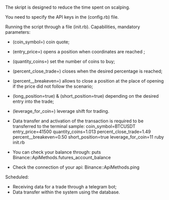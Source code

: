 The skript is designed to reduce the time spent on scalping.

You need to specify the API keys in the (config.rb) file.

Running the script through a file (init.rb).
Capabilities, mandatory parameters:
- (coin_symbol=) coin quote;
- (entry_price=) opens a position when coordinates are reached ;
- (quantity_coins=) set the number of coins to buy;
- (percent_close_trade=) closes when the desired percentage is reached;
- (percent__breakeven=) allows to close a position at the place of opening if the price did not follow the scenario;
- (long_position=true) & (short_position=true) depending on the desired entry into the trade;
- (leverage_for_coin=) leverage shift for trading.

- Data transfer and activation of the transaction is required to be transferred to the terminal sample:
coin_symbol=BTCUSDT entry_price=41500  quantity_coins=1.013  percent_close_trade=1.49 percent__breakeven=0.50 short_position=true leverage_for_coin=11 ruby init.rb

- You can check your balance through:
puts Binance::ApiMethods.futures_account_balance
- Check the connection of your api:
Binance::ApiMethods.ping


Scheduled:
- Receiving data for a trade through a telegram bot;
- Data transfer within the system using the database.



